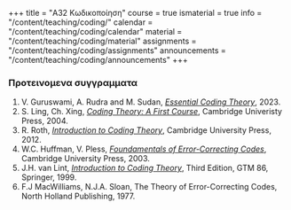 +++
title = "Α32 Κωδικοποίηση"
course = true
ismaterial = true
info = "/content/teaching/coding/"
calendar = "/content/teaching/coding/calendar"
material = "/content/teaching/coding/material"
assignments = "/content/teaching/coding/assignments"
announcements = "/content/teaching/coding/announcements"
+++

### Προτεινομενα συγγραμματα
 1. V. Guruswami, A. Rudra and M. Sudan, [*Essential Coding Theory*](https://cse.buffalo.edu/faculty/atri/courses/coding-theory/book/index.html), 2023. 
 1. S. Ling, Ch. Xing, [*Coding Theory: A First Course*](https://www.cambridge.org/core/books/coding-theory/0F3F341C0B9E36F8606E312CA4B35B86#), Cambridge Univeristy Press, 2004.
 1. R. Roth, [*Introduction to Coding Theory*](https://www.cambridge.org/core/books/introduction-to-coding-theory/377D24BE73F473B15378776B0AE63CA3), Cambridge University Press, 2012.
 1. W.C. Huffman, V. Pless, [*Foundamentals of Error-Correcting Codes*](https://www.cambridge.org/core/books/fundamentals-of-errorcorrecting-codes/BF3AFDFB539C3C023BBD9DCBA4CDA761), Cambridge University Press, 2003.
 1. J.H. van Lint, [*Introduction to Coding Theory*](https://link.springer.com/book/10.1007/978-3-642-58575-3), Third Edition, GTM 86, Springer, 1999.
 1. F.J MacWilliams, N.J.A. Sloan, The Theory of Error-Correcting Codes, North Holland Publishing, 1977.
 
